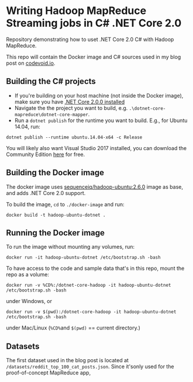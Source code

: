 # Writing Hadoop MapReduce Streaming jobs in C# .NET Core 2.0

Repository demonstrating how to uset .NET Core 2.0 C# with Hadoop MapReduce.

This repo will contain the Docker image and C# sources used in my blog post on [codevoid.io](https://codevoid.io).

## Building the C# projects

- If you're building on your host machine (not inside the Docker image), make sure you have [.NET Core 2.0.0 installed](https://github.com/dotnet/core/blob/master/release-notes/download-archives/2.0.0-download.md)
- Navigate the the project you want to build, e.g. `.\dotnet-core-mapreduce\dotnet-core-mapper`.
- Run a `dotnet publish` for the runtime you want to build. E.g., for Ubuntu 14.04, run:
```
dotnet publish --runtime ubuntu.14.04-x64 -c Release
```

You will likely also want Visual Studio 2017 installed, you can download the Community Edition
[here](https://www.visualstudio.com/thank-you-downloading-visual-studio/?sku=Community&rel=15) for free. 

## Building the Docker image 

The docker image uses [sequenceiq/hadoop-ubuntu:2.6.0](https://hub.docker.com/r/sequenceiq/hadoop-ubuntu/~/dockerfile/) image as base, and adds .NET Core 2.0 support.

To build the image, `cd` to `./docker-image` and run:
```
docker build -t hadoop-ubuntu-dotnet .
```

## Running the Docker image

To run the image without mounting any volumes, run:
```
docker run -it hadoop-ubuntu-dotnet /etc/bootstrap.sh -bash
```

To have access to the code and sample data that's in this repo, mount the repo as a volume:

```
docker run -v %CD%:/dotnet-core-hadoop -it hadoop-ubuntu-dotnet /etc/bootstrap.sh -bash
```
under Windows, or 
```
docker run -v $(pwd):/dotnet-core-hadoop -it hadoop-ubuntu-dotnet /etc/bootstrap.sh -bash
```
under Mac/Linux (`%CD%`and `$(pwd)` == current directory.)


## Datasets

The first dataset used in the blog post is located at `/datasets/reddit_top_100_cat_posts.json`. Since it'sonly used for the proof-of-concept MapReduce app,

